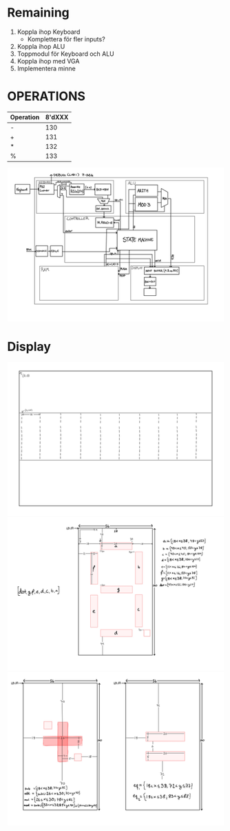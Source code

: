 # Remaining

1. Koppla ihop Keyboard
    - Komplettera för fler inputs?
2. Koppla ihop ALU
3. Toppmodul för Keyboard och ALU
4. Koppla ihop med VGA
5. Implementera minne

# OPERATIONS
|Operation  | 8'dXXX | 
|-------|-----|
| - | 130  | 
| + | 131  | 
| * | 132  | 
| % | 133  | 

![Design](_res/design.jpg)

# Display
![Display](_res/display.jpg)
![Display](_res/unit.jpg)
![Display](_res/operations.jpg)


